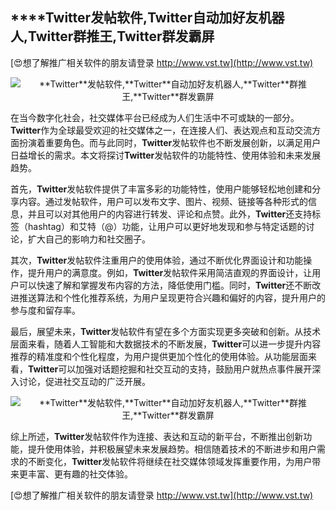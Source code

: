 ## ****Twitter**发帖软件,**Twitter**自动加好友机器人,**Twitter**群推王,**Twitter**群发霸屏**

[😍想了解推广相关软件的朋友请登录 http://www.vst.tw](http://www.vst.tw)

 <center><img src="https://vst.tw/MP4/tuiguang/png/6.png" alt="**Twitter**发帖软件,**Twitter**自动加好友机器人,**Twitter**群推王,**Twitter**群发霸屏"></center>

在当今数字化社会，社交媒体平台已经成为人们生活中不可或缺的一部分。**Twitter**作为全球最受欢迎的社交媒体之一，在连接人们、表达观点和互动交流方面扮演着重要角色。而与此同时，**Twitter**发帖软件也不断发展创新，以满足用户日益增长的需求。本文将探讨**Twitter**发帖软件的功能特性、使用体验和未来发展趋势。

首先，**Twitter**发帖软件提供了丰富多彩的功能特性，使用户能够轻松地创建和分享内容。通过发帖软件，用户可以发布文字、图片、视频、链接等各种形式的信息，并且可以对其他用户的内容进行转发、评论和点赞。此外，**Twitter**还支持标签（hashtag）和艾特（@）功能，让用户可以更好地发现和参与特定话题的讨论，扩大自己的影响力和社交圈子。

其次，**Twitter**发帖软件注重用户的使用体验，通过不断优化界面设计和功能操作，提升用户的满意度。例如，**Twitter**发帖软件采用简洁直观的界面设计，让用户可以快速了解和掌握发布内容的方法，降低使用门槛。同时，**Twitter**还不断改进推送算法和个性化推荐系统，为用户呈现更符合兴趣和偏好的内容，提升用户的参与度和留存率。

最后，展望未来，**Twitter**发帖软件有望在多个方面实现更多突破和创新。从技术层面来看，随着人工智能和大数据技术的不断发展，**Twitter**可以进一步提升内容推荐的精准度和个性化程度，为用户提供更加个性化的使用体验。从功能层面来看，**Twitter**可以加强对话题挖掘和社交互动的支持，鼓励用户就热点事件展开深入讨论，促进社交互动的广泛开展。

 <center><img src="https://vst.tw/MP4/tuiguang/png/8.png" alt="**Twitter**发帖软件,**Twitter**自动加好友机器人,**Twitter**群推王,**Twitter**群发霸屏"></center>

综上所述，**Twitter**发帖软件作为连接、表达和互动的新平台，不断推出创新功能，提升使用体验，并积极展望未来发展趋势。相信随着技术的不断进步和用户需求的不断变化，**Twitter**发帖软件将继续在社交媒体领域发挥重要作用，为用户带来更丰富、更有趣的社交体验。

[😍想了解推广相关软件的朋友请登录 http://www.vst.tw](http://www.vst.tw)



